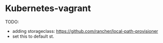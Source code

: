 # Kubernetes-vagrant

TODO:
* adding storageclass: https://github.com/rancher/local-path-provisioner
* set this to default st.
